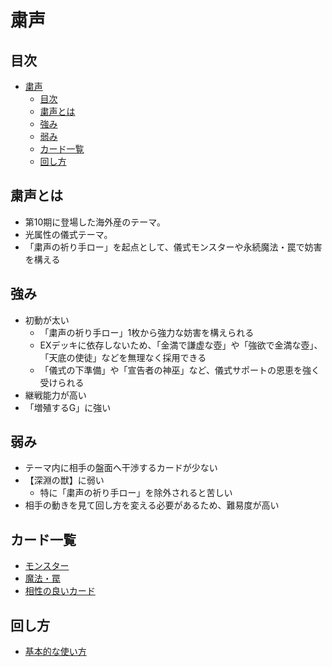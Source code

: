 # 粛声

## 目次
- [粛声](#粛声)
  - [目次](#目次)
  - [粛声とは](#粛声とは)
  - [強み](#強み)
  - [弱み](#弱み)
  - [カード一覧](#カード一覧)
  - [回し方](#回し方)

## 粛声とは
- 第10期に登場した海外産のテーマ。  
- 光属性の儀式テーマ。  
- 「粛声の祈り手ロー」を起点として、儀式モンスターや永続魔法・罠で妨害を構える

## 強み
- 初動が太い
  - 「粛声の祈り手ロー」1枚から強力な妨害を構えられる
  - EXデッキに依存しないため、「金満で謙虚な壺」や「強欲で金満な壺」、<br>「天底の使徒」などを無理なく採用できる
  - 「儀式の下準備」や「宣告者の神巫」など、儀式サポートの恩恵を強く受けられる
- 継戦能力が高い
- 「増殖するG」に強い

## 弱み
- テーマ内に相手の盤面へ干渉するカードが少ない 
- 【深淵の獣】に弱い 
  - 特に「粛声の祈り手ロー」を除外されると苦しい
- 相手の動きを見て回し方を変える必要があるため、難易度が高い


## カード一覧
- [モンスター](./themeMonsterCards.md)
- [魔法・罠](./themeSpellAndTrapCards.md)
- [相性の良いカード](./goodCompatibilityCards.md)

## 回し方
- [基本的な使い方](basicUsage.md)
